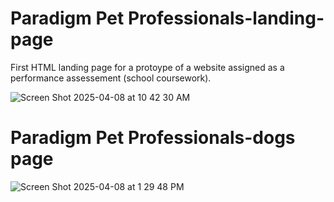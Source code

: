 # Paradigm Pet Professionals-landing-page
First HTML landing page for a protoype of a website assigned as a performance assessement (school coursework).

![Screen Shot 2025-04-08 at 10 42 30 AM](https://github.com/user-attachments/assets/aa6d8056-2677-45f2-b698-5ed696e77871)

# Paradigm Pet Professionals-dogs page
![Screen Shot 2025-04-08 at 1 29 48 PM](https://github.com/user-attachments/assets/3b9259c0-d2bb-4ae9-ae93-767c9440d848)
